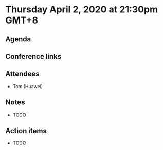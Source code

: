 # Thursday April 2, 2020 at 21:30pm GMT+8

## Agenda

## Conference links

## Attendees
* Tom (Huawei)

## Notes
* TODO

## Action items
* TODO
